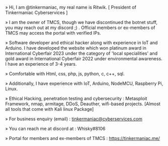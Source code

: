 » Hi, I am @tinkermaniac, my real name is Ritwik. [ President of Tinkermaniac Cyberservices ]

» I am the owner of TMCS, though we have discontinued the botnet stuff, you may reach out at my discord ;) . Official members or ex-members of TMCS may access the portal with verified IPs. 

» Software developer and ethical hacker along with experience in IoT and Arduino. I have developed the website which won platinum award in International Cyberfair 2023 under the category of 'local specialities' and gold award in International Cyberfair 2022 under environmental awareness. I have an experience of 3-4 years.

» Comfortable with Html, css, php, js, python, c, c++, sql. 

» Additionally, I have experience with IoT, Arduino, NodeMCU, Raspberry Pi, Linux.

» Ethical Hacking, penetration testing and cybersecurity : Metasploit Framework, nmap, armitage, DDoS, Deauther, wifi-based projects. [Almost all tools that come with Kali linux Package]

» For business enquiry (email) : tinkermaniac@cyberservices.com  

» You can reach me at discord at   :             Whisky#8106

» Portal for members and ex-members of TMCS : https://tinkermaniac.me/
